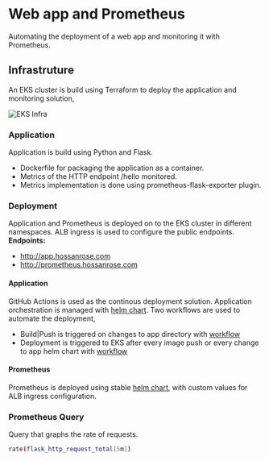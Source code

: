 # Web app and Prometheus 

Automating the deployment of a web app and monitoring it with Prometheus. 

## Infrastruture

An EKS cluster is build using Terraform to deploy the application and monitoring solution,

![EKS Infra](https://blog.hossanrose.com/eks_infra.jpg)

### Application

Application is build using Python and Flask.
- Dockerfile for packaging the application as a container.
- Metrics of the HTTP endpoint /hello monitored.
- Metrics implementation is done using prometheus-flask-exporter plugin.

### Deployment

Application and Prometheus is deployed on to the EKS cluster in different namespaces. ALB ingress is used to configure the public endpoints.
**Endpoints:**
- http://app.hossanrose.com
- http://prometheus.hossanrose.com

#### Application

GitHub Actions is used as the continous deployment solution. Application orchestration is managed with [helm chart](helm/pyapp). 
Two workflows are used to automate the deployment,
- Build|Push is triggered on changes to app directory with [workflow](.github/workflows/build_push.yml)
- Deployment is triggered to EKS after every image push or every change to app helm chart with [workflow](.github/workflows/deploy.yml)

#### Prometheus

Prometheus is deployed using stable [helm chart](https://github.com/helm/charts/tree/master/stable/prometheus), with custom values for ALB ingress configuration.

### Prometheus Query

Query that graphs the rate of requests.
```bash
rate(flask_http_request_total[5m])
```
